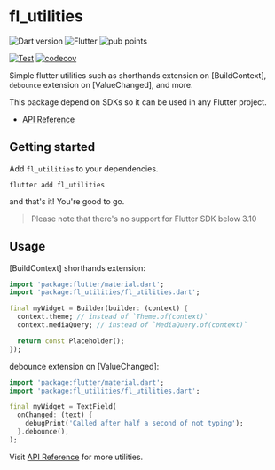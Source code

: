 <!--
This README describes the package. If you publish this package to pub.dev,
this README's contents appear on the landing page for your package.

For information about how to write a good package README, see the guide for
[writing package pages](https://dart.dev/guides/libraries/writing-package-pages).

For general information about developing packages, see the Dart guide for
[creating packages](https://dart.dev/guides/libraries/create-library-packages)
and the Flutter guide for
[developing packages and plugins](https://flutter.dev/developing-packages).
-->

# fl_utilities

![Dart version](https://img.shields.io/badge/SDK-^3.0.0-red?style=flat&logo=dart&logoColor=2cb8f7&labelColor=333333&color=01579b)
![Flutter](https://img.shields.io/badge/SDK-^3.10.0-red?style=flat&logo=flutter&logoColor=2cb8f7&labelColor=333333&color=01579b)
![pub points](https://img.shields.io/pub/points/fl_utilities?labelColor=333333&color=01579b)

[![Test](https://github.com/KeidsID/fl_utilities/actions/workflows/test.yml/badge.svg)](https://github.com/KeidsID/fl_utilities/actions/workflows/test.yml)
[![codecov](https://codecov.io/gh/KeidsID/fl_utilities/graph/badge.svg?token=PNFMB749KY)](https://codecov.io/gh/KeidsID/fl_utilities)

Simple flutter utilities such as shorthands extension on [BuildContext],
`debounce` extension on [ValueChanged], and more.

This package depend on SDKs so it can be used in any Flutter project.

[api-ref]:
  https://pub.dev/documentation/fl_utilities/latest/fl_utilities/fl_utilities-library.html

- [API Reference][api-ref]

## Getting started

Add `fl_utilities` to your dependencies.

```
flutter add fl_utilities
```

and that's it! You're good to go.

> Please note that there's no support for Flutter SDK below 3.10

## Usage

[BuildContext] shorthands extension:

```dart
import 'package:flutter/material.dart';
import 'package:fl_utilities/fl_utilities.dart';

final myWidget = Builder(builder: (context) {
  context.theme; // instead of `Theme.of(context)`
  context.mediaQuery; // instead of `MediaQuery.of(context)`

  return const Placeholder();
});
```

debounce extension on [ValueChanged]:

```dart
import 'package:flutter/material.dart';
import 'package:fl_utilities/fl_utilities.dart';

final myWidget = TextField(
  onChanged: (text) {
    debugPrint('Called after half a second of not typing');
  }.debounce(),
);
```

Visit [API Reference][api-ref] for more utilities.
